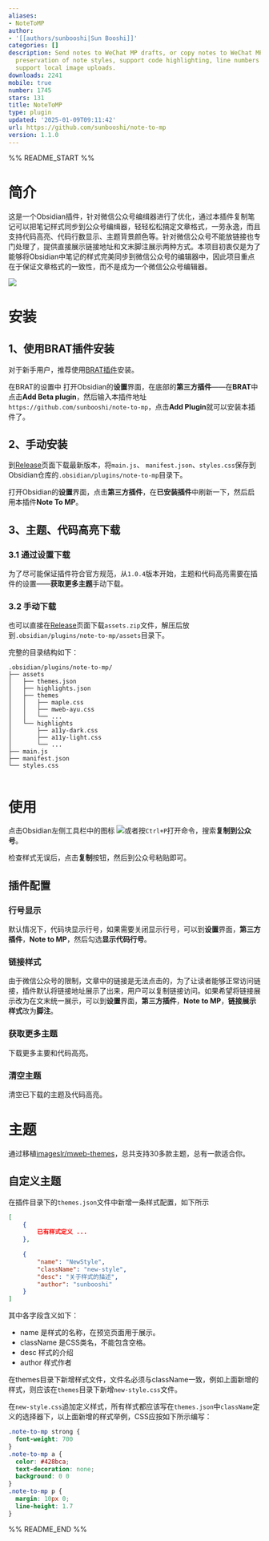 ```yaml
---
aliases:
- NoteToMP
author:
- '[[authors/sunbooshi|Sun Booshi]]'
categories: []
description: Send notes to WeChat MP drafts, or copy notes to WeChat MP editor, perfect
  preservation of note styles, support code highlighting, line numbers in code, and
  support local image uploads.
downloads: 2241
mobile: true
number: 1745
stars: 131
title: NoteToMP
type: plugin
updated: '2025-01-09T09:11:42'
url: https://github.com/sunbooshi/note-to-mp
version: 1.1.0
---
```


%% README_START %%

# 简介

这是一个Obsidian插件，针对微信公众号编缉器进行了优化，通过本插件复制笔记可以把笔记样式同步到公众号编缉器，轻轻松松搞定文章格式，一劳永逸，而且支持代码高亮、代码行数显示、主题背景颜色等。针对微信公众号不能放链接也专门处理了，提供直接展示链接地址和文末脚注展示两种方式。本项目初衷仅是为了能够将Obsidian中笔记的样式完美同步到微信公众号的编辑器中，因此项目重点在于保证文章格式的一致性，而不是成为一个微信公众号编辑器。

![](https://raw.githubusercontent.com/sunbooshi/note-to-mp/HEAD/images/screenshot.png)

# 安装

## 1、使用BRAT插件安装
对于新手用户，推荐使用[BRAT插件](https://github.com/TfTHacker/obsidian42-brat)安装。

在BRAT的设置中
打开Obsidian的**设置**界面，在底部的**第三方插件**——在**BRAT**中点击**Add Beta plugin**，然后输入本插件地址`https://github.com/sunbooshi/note-to-mp`，点击**Add Plugin**就可以安装本插件了。


## 2、手动安装

到[Release](https://github.com/sunbooshi/note-to-mp/releases)页面下载最新版本，将`main.js`、 `manifest.json`、`styles.css`保存到Obsidian仓库的`.obsidian/plugins/note-to-mp`目录下。

打开Obsidian的**设置**界面，点击**第三方插件**，在**已安装插件**中刷新一下，然后启用本插件**Note To MP**。

## 3、主题、代码高亮下载

### 3.1 通过设置下载
为了尽可能保证插件符合官方规范，从`1.0.4`版本开始，主题和代码高亮需要在插件的设置——**获取更多主题**手动下载。

### 3.2 手动下载
也可以直接在[Release](https://github.com/sunbooshi/note-to-mp/releases)页面下载`assets.zip`文件，解压后放到`.obsidian/plugins/note-to-mp/assets`目录下。

完整的目录结构如下：

```
.obsidian/plugins/note-to-mp/
├── assets
│   ├── themes.json
│   ├── highlights.json
│   ├── themes
│   │   ├── maple.css
│   │   ├── mweb-ayu.css
│   │   └── ...
│   └── highlights
│       ├── a11y-dark.css
│       ├── a11y-light.css
│       └── ...
├── main.js
├── manifest.json
└── styles.css
  
```

# 使用
点击Obsidian左侧工具栏中的图标
![](https://raw.githubusercontent.com/sunbooshi/note-to-mp/HEAD/images/clipboard-paste.png)或者按`Ctrl+P`打开命令，搜索**复制到公众号**。

检查样式无误后，点击**复制**按钮，然后到公众号粘贴即可。

## 插件配置

### 行号显示

默认情况下，代码块显示行号，如果需要关闭显示行号，可以到**设置**界面，**第三方插件**，**Note to MP**，然后勾选**显示代码行号**。

### 链接样式

由于微信公众号的限制，文章中的链接是无法点击的，为了让读者能够正常访问链接，插件默认将链接地址展示了出来，用户可以复制链接访问。如果希望将链接展示改为在文末统一展示，可以到**设置**界面，**第三方插件**，**Note to MP**，**链接展示样式**改为**脚注**。

### 获取更多主题
下载更多主要和代码高亮。

### 清空主题
清空已下载的主题及代码高亮。

# 主题

通过移植[imageslr/mweb-themes](https://github.com/imageslr/mweb-themes)，总共支持30多款主题，总有一款适合你。

## 自定义主题

在插件目录下的`themes.json`文件中新增一条样式配置，如下所示

```JSON
[
    {  
        已有样式定义 ...
    },
    
    {
        "name": "NewStyle", 
        "className": "new-style",
        "desc": "关于样式的描述",
        "author": "sunbooshi"
    }
]

```
其中各字段含义如下：

- name 是样式的名称，在预览页面用于展示。
- className 是CSS类名，不能包含空格。
- desc 样式的介绍
- author 样式作者


在themes目录下新增样式文件，文件名必须与className一致，例如上面新增的样式，则应该在`themes`目录下新增`new-style.css`文件。

在`new-style.css`追加定义样式，所有样式都应该写在`themes.json`中`className`定义的选择器下，以上面新增的样式举例，CSS应按如下所示编写：

```CSS
.note-to-mp strong {
  font-weight: 700
}
.note-to-mp a {
  color: #428bca;
  text-decoration: none;
  background: 0 0
}
.note-to-mp p {
  margin: 10px 0;
  line-height: 1.7
}
```


%% README_END %%
